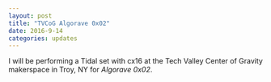 ```yaml
---
layout: post
title: "TVCoG Algorave 0x02"
date: 2016-9-14
categories: updates
---
```


I will be performing a Tidal set with cx16 at the Tech Valley Center of Gravity makerspace in Troy, NY for _Algorave 0x02_.
